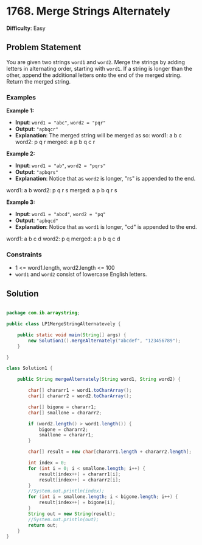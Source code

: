 # 1768. Merge Strings Alternately

**Difficulty**: Easy

## Problem Statement
You are given two strings `word1` and `word2`. Merge the strings by adding letters in alternating order, starting with `word1`. If a string is longer than the other, append the additional letters onto the end of the merged string. Return the merged string.

### Examples

**Example 1:**
- **Input**: `word1 = "abc"`, `word2 = "pqr"`
- **Output**: `"apbqcr"`
- **Explanation**: The merged string will be merged as so:
word1: a b c word2: p q r merged: a p b q c r


**Example 2:**
- **Input**: `word1 = "ab"`, `word2 = "pqrs"`
- **Output**: `"apbqrs"`
- **Explanation**: Notice that as `word2` is longer, "rs" is appended to the end.

word1: a b word2: p q r s merged: a p b q r s


**Example 3:**
- **Input**: `word1 = "abcd"`, `word2 = "pq"`
- **Output**: `"apbqcd"`
- **Explanation**: Notice that as `word1` is longer, "cd" is appended to the end.

word1: a b c d word2: p q merged: a p b q c d


### Constraints
- 1 <= word1.length, word2.length <= 100
- `word1` and `word2` consist of lowercase English letters.

## Solution

```java

package com.ib.arraystring;

public class LP1MergeStringAlternatevely {

	public static void main(String[] args) {
		new Solution1().mergeAlternately("abcdef", "123456789");
	}

}

class Solution1 {

	public String mergeAlternately(String word1, String word2) {

		char[] chararr1 = word1.toCharArray();
		char[] chararr2 = word2.toCharArray();

		char[] bigone = chararr1;
		char[] smallone = chararr2;

		if (word2.length() > word1.length()) {
			bigone = chararr2;
			smallone = chararr1;
		}

		char[] result = new char[chararr1.length + chararr2.length];

		int index = 0;
		for (int i = 0; i < smallone.length; i++) {
			result[index++] = chararr1[i];
			result[index++] = chararr2[i];
		}
		//System.out.println(index);
		for (int i = smallone.length; i < bigone.length; i++) {
			result[index++] = bigone[i];
		}
		String out = new String(result);
		//System.out.println(out);
		return out;
	}
}
